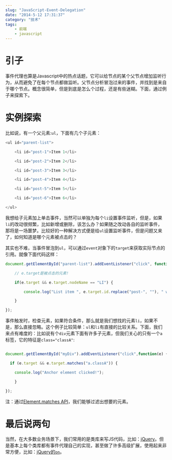 ```yaml
---
slug: "JavaScript-Event-Delegation"
date: "2014-5-12 17:31:37"
category: "技术"
tags:
    - 前端
    - javascript
---
```

# [](#引子 "引子")引子

事件代理也算是Javascript中的热点话题，它可以给节点的某个父节点增加监听行为，从而避免了在每个节点都做监听。父节点分析冒泡过来的事件，并找到是来自于哪个节点。概念很简单，但是到底是怎么个过程，还是有些迷糊。下面，通过例子来探索下。

# [](#实例探索 "实例探索")实例探索

比如说，有一个父元素:`ul`，下面有几个子元素：
``` javascript
<ul id="parent-list">

    <li id="post-1">Item 1</li>

    <li id="post-2">Item 2</li>

    <li id="post-3">Item 3</li>

    <li id="post-4">Item 4</li>

    <li id="post-5">Item 5</li>

    <li id="post-6">Item 6</li>

</ul>
``` 
我想给子元素加上单击事件，当然可以单独为每个`li`设置事件监听，但是，如果`li`的改动很频繁，比如新增或删除，该怎么办？如果随之改动各自的监听事件，那将是一场噩梦。比较好的一种解决方式便是给`ul`设置监听事件，但是问题又来了，如何知道是哪个元素被点击的？

其实也不难，当事件冒泡到`ul`，可以通过`event`对象下的`target`来获取实际节点的引用。就像下面代码这样：

``` javascript
document.getElementById("parent-list").addEventListener("click", function(e) {

    // e.target是被点击的元素!

    if(e.target && e.target.nodeName == "LI") {

        console.log("List item ", e.target.id.replace("post-", ""), " was clicked!");

    }

});
``` 
事件触发时，检查元素，如果符合条件，那么就是我们想找的元素`li`，如果不是，那么直接忽略。这个例子比较简单：`ul`和`li`有直接的比较关系。下面，我们来点有难度的：比如说有个`div`元素下面有许多子元素，但我们关心的只有一个`a`标签，它的特征是`class="classA"`:
``` javascript

document.getElementById("myDiv").addEventListener("click",function(e) {

  if (e.target && e.target.matches("a.classA")) {

    console.log("Anchor element clicked!");

    }

});
```

注：通过[Element.matches API](https://davidwalsh.name/element-matches-selector)，我们能够过滤出想要的元素。

# [](#最后说两句 "最后说两句")最后说两句

当然，在大多数业务场景下，我们常用的是类库来写JS代码，比如：[jQuery](http://jquery.com/)。但是基本上每个类库都有事件代理自己的实现，甚至做了许多高级扩展，使用起来非常方便，比如：[jQuery的`on`](http://api.jquery.com/on/)。